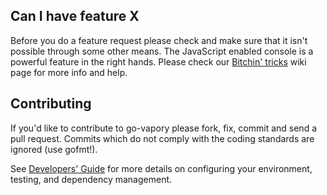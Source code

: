 ## Can I have feature X

Before you do a feature request please check and make sure that it isn't possible
through some other means. The JavaScript enabled console is a powerful feature
in the right hands. Please check our [Bitchin' tricks](https://github.com/vaporyco/go-vapory/wiki/bitchin-tricks) wiki page for more info
and help.

## Contributing

If you'd like to contribute to go-vapory please fork, fix, commit and
send a pull request. Commits which do not comply with the coding standards
are ignored (use gofmt!).

See [Developers' Guide](https://github.com/vaporyco/go-vapory/wiki/Developers'-Guide)
for more details on configuring your environment, testing, and
dependency management.
